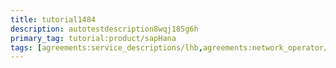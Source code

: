 ```yaml
---
title: tutorial1484
description: autotestdescription8wqj185g6h
primary_tag: tutorial:product/sapHana
tags: [agreements:service_descriptions/lhb,agreements:network_operator/autotest_tagq585e0qy1j]
---
```

